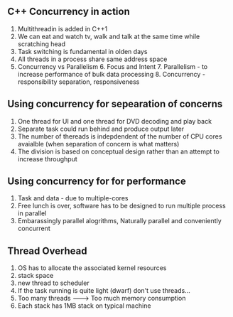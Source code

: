 ## C++ Concurrency in action
1. Multithreadin is added in C++1
2. We can eat and watch tv, walk and talk at the same time while scratching head
3. Task switching is fundamental in olden days
4. All threads in a process share same address space
5. Concurrency vs Parallelism
   6. Focus and Intent
   7. Parallelism - to increase performance of bulk data processing
   8. Concurrency - responsibility separation, responsiveness


## Using concurrency for sepearation of concerns
1. One thread for UI and one thread for DVD decoding and play back
2. Separate task could run behind and produce output later
3. The number of thereads is indepdendent of the number of CPU cores avaialble (when separation of concern is what matters)
4. The division is based on conceptual design rather than an attempt to increase throughput


## Using concurrency for for performance
1. Task and data - due to multiple-cores
2. Free lunch is over, software has to be designed to run multiple process in parallel
3. Embarassingly parallel alogrithms, Naturally parallel and conveniently concurrent

## Thread Overhead
1. OS has to allocate the associated kernel resources
2. stack space
3. new thread to scheduler
4. If the task running is quite light (dwarf) don't use threads...
5. Too many threads ---> Too much memory consumption
6. Each stack has 1MB stack on typical machine

